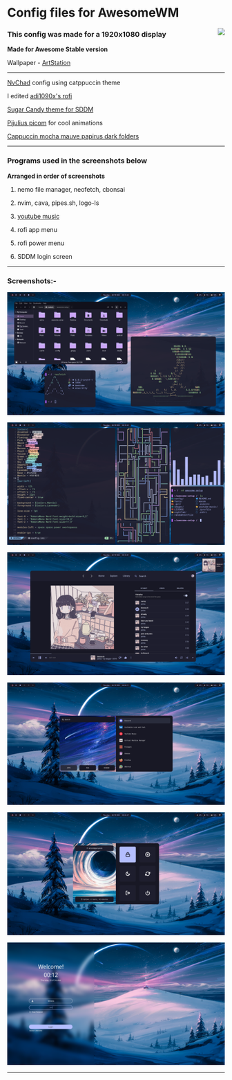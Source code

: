 # Config files for AwesomeWM

<img src="https://img.shields.io/github/stars/MeledoJames/awesome-setup?color=b4befe&labelColor=1e1e2e&style=for-the-badge" align="right" />

### This config was made for a 1920x1080 display 

**Made for Awesome Stable version**

Wallpaper - [ArtStation](https://www.artstation.com/artwork/4Xa124)

---

[NvChad](https://github.com/NvChad/NvChad) config using catppuccin theme

I edited [adi1090x's rofi](https://github.com/adi1090x/rofi)

[Sugar Candy theme for SDDM](https://www.opendesktop.org/p/1312658/)

[Pijulius picom](https://github.com/pijulius/picom) for cool animations

[Cappuccin mocha mauve papirus dark folders](https://github.com/catppuccin/papirus-folders)

---

### Programs used in the screenshots below

**Arranged in order of screenshots**

1) nemo file manager, neofetch, cbonsai

2) nvim, cava, pipes.sh, logo-ls

3) [youtube music](https://github.com/th-ch/youtube-music)

4) rofi app menu

5) rofi power menu

6) SDDM login screen

---

### Screenshots:-

![a](/images/1.png?raw=true)

![b](/images/2.png?raw=true)

![c](/images/3.png?raw=true)

![d](/images/4.png?raw=true)

![e](/images/5.png?raw=true)

![f](/images/6.png?raw=true)

---
